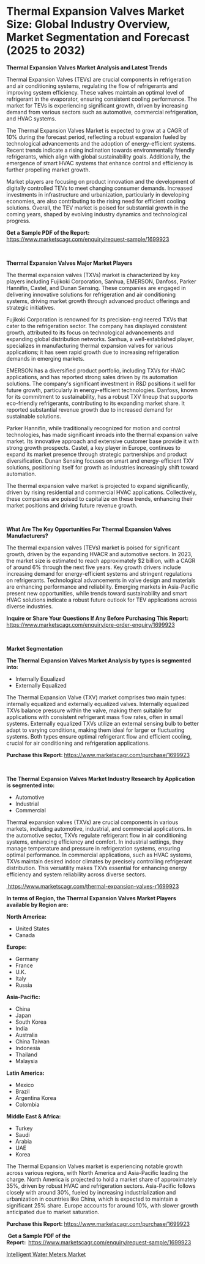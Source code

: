 <p><h1>Thermal Expansion Valves Market Size: Global Industry Overview, Market Segmentation and Forecast (2025 to 2032)</h1></p><p><strong>Thermal Expansion Valves Market Analysis and Latest Trends</strong></p>
<p><p>Thermal Expansion Valves (TEVs) are crucial components in refrigeration and air conditioning systems, regulating the flow of refrigerants and improving system efficiency. These valves maintain an optimal level of refrigerant in the evaporator, ensuring consistent cooling performance. The market for TEVs is experiencing significant growth, driven by increasing demand from various sectors such as automotive, commercial refrigeration, and HVAC systems.</p><p>The Thermal Expansion Valves Market is expected to grow at a CAGR of 10% during the forecast period, reflecting a robust expansion fueled by technological advancements and the adoption of energy-efficient systems. Recent trends indicate a rising inclination towards environmentally friendly refrigerants, which align with global sustainability goals. Additionally, the emergence of smart HVAC systems that enhance control and efficiency is further propelling market growth. </p><p>Market players are focusing on product innovation and the development of digitally controlled TEVs to meet changing consumer demands. Increased investments in infrastructure and urbanization, particularly in developing economies, are also contributing to the rising need for efficient cooling solutions. Overall, the TEV market is poised for substantial growth in the coming years, shaped by evolving industry dynamics and technological progress.</p></p>
<p><strong>Get a Sample PDF of the Report:&nbsp;</strong> <a href="https://www.marketscagr.com/enquiry/request-sample/1699923?utm_campaign=2299&utm_medium=2&utm_source=Github&utm_content=ia&utm_term=18022025&utm_id=thermal-expansion-valves">https://www.marketscagr.com/enquiry/request-sample/1699923</a></p>
<p>&nbsp;</p>
<p><strong>Thermal Expansion Valves Major Market Players</strong></p>
<p><p>The thermal expansion valves (TXVs) market is characterized by key players including Fujikoki Corporation, Sanhua, EMERSON, Danfoss, Parker Hannifin, Castel, and Dunan Sensing. These companies are engaged in delivering innovative solutions for refrigeration and air conditioning systems, driving market growth through advanced product offerings and strategic initiatives.</p><p>Fujikoki Corporation is renowned for its precision-engineered TXVs that cater to the refrigeration sector. The company has displayed consistent growth, attributed to its focus on technological advancements and expanding global distribution networks. Sanhua, a well-established player, specializes in manufacturing thermal expansion valves for various applications; it has seen rapid growth due to increasing refrigeration demands in emerging markets.</p><p>EMERSON has a diversified product portfolio, including TXVs for HVAC applications, and has reported strong sales driven by its automation solutions. The company's significant investment in R&D positions it well for future growth, particularly in energy-efficient technologies. Danfoss, known for its commitment to sustainability, has a robust TXV lineup that supports eco-friendly refrigerants, contributing to its expanding market share. It reported substantial revenue growth due to increased demand for sustainable solutions.</p><p>Parker Hannifin, while traditionally recognized for motion and control technologies, has made significant inroads into the thermal expansion valve market. Its innovative approach and extensive customer base provide it with strong growth prospects. Castel, a key player in Europe, continues to expand its market presence through strategic partnerships and product diversification. Dunan Sensing focuses on smart and energy-efficient TXV solutions, positioning itself for growth as industries increasingly shift toward automation.</p><p>The thermal expansion valve market is projected to expand significantly, driven by rising residential and commercial HVAC applications. Collectively, these companies are poised to capitalize on these trends, enhancing their market positions and driving future revenue growth.</p></p>
<p>&nbsp;</p>
<p><strong>What Are The Key Opportunities For Thermal Expansion Valves Manufacturers?</strong></p>
<p><p>The thermal expansion valves (TEVs) market is poised for significant growth, driven by the expanding HVACR and automotive sectors. In 2023, the market size is estimated to reach approximately $2 billion, with a CAGR of around 6% through the next five years. Key growth drivers include increasing demand for energy-efficient systems and stringent regulations on refrigerants. Technological advancements in valve design and materials are enhancing performance and reliability. Emerging markets in Asia-Pacific present new opportunities, while trends toward sustainability and smart HVAC solutions indicate a robust future outlook for TEV applications across diverse industries.</p></p>
<p><strong>Inquire or Share Your Questions If Any Before Purchasing This Report:</strong> <a href="https://www.marketscagr.com/enquiry/pre-order-enquiry/1699923?utm_campaign=2299&utm_medium=2&utm_source=Github&utm_content=ia&utm_term=18022025&utm_id=thermal-expansion-valves">https://www.marketscagr.com/enquiry/pre-order-enquiry/1699923</a></p>
<p>&nbsp;</p>
<p><strong>Market Segmentation</strong></p>
<p><strong>The Thermal Expansion Valves Market Analysis by types is segmented into:</strong></p>
<p><ul><li>Internally Equalized</li><li>Externally Equalized</li></ul></p>
<p><p>The Thermal Expansion Valve (TXV) market comprises two main types: internally equalized and externally equalized valves. Internally equalized TXVs balance pressure within the valve, making them suitable for applications with consistent refrigerant mass flow rates, often in small systems. Externally equalized TXVs utilize an external sensing bulb to better adapt to varying conditions, making them ideal for larger or fluctuating systems. Both types ensure optimal refrigerant flow and efficient cooling, crucial for air conditioning and refrigeration applications.</p></p>
<p><strong>Purchase this Report:&nbsp;</strong><a href="https://www.marketscagr.com/purchase/1699923?utm_campaign=2299&utm_medium=2&utm_source=Github&utm_content=ia&utm_term=18022025&utm_id=thermal-expansion-valves">https://www.marketscagr.com/purchase/1699923</a></p>
<p>&nbsp;</p>
<p><strong>The Thermal Expansion Valves Market Industry Research by Application is segmented into:</strong></p>
<p><ul><li>Automotive</li><li>Industrial</li><li>Commercial</li></ul></p>
<p><p>Thermal expansion valves (TXVs) are crucial components in various markets, including automotive, industrial, and commercial applications. In the automotive sector, TXVs regulate refrigerant flow in air conditioning systems, enhancing efficiency and comfort. In industrial settings, they manage temperature and pressure in refrigeration systems, ensuring optimal performance. In commercial applications, such as HVAC systems, TXVs maintain desired indoor climates by precisely controlling refrigerant distribution. This versatility makes TXVs essential for enhancing energy efficiency and system reliability across diverse sectors.</p></p>
<p><a href="https://www.marketscagr.com/thermal-expansion-valves-r1699923?utm_campaign=2299&utm_medium=2&utm_source=Github&utm_content=ia&utm_term=18022025&utm_id=thermal-expansion-valves">&nbsp;https://www.marketscagr.com/thermal-expansion-valves-r1699923</a></p>
<p><strong>In terms of Region, the Thermal Expansion Valves Market Players available by Region are:</strong></p>
<p>
    <p> <strong> North America: </strong>
        <ul>
            <li>United States</li>
            <li>Canada</li>
        </ul>
        </p> 
    <p> <strong> Europe: </strong>
        <ul>
            <li>Germany</li>
            <li>France</li>
            <li>U.K.</li>
            <li>Italy</li>
            <li>Russia</li>
        </ul>
        </p> 
    <p> <strong> Asia-Pacific: </strong>
        <ul>
            <li>China</li>
            <li>Japan</li>
            <li>South Korea</li>
            <li>India</li>
            <li>Australia</li>
            <li>China Taiwan</li>
            <li>Indonesia</li>
            <li>Thailand</li>
            <li>Malaysia</li>
        </ul>
        </p> 
    <p> <strong> Latin America: </strong>
        <ul>
            <li>Mexico</li>
            <li>Brazil</li>
            <li>Argentina Korea</li>
            <li>Colombia</li>
        </ul>
        </p> 
    <p> <strong> Middle East & Africa: </strong>
        <ul>
            <li>Turkey</li>
            <li>Saudi</li>
            <li>Arabia</li>
            <li>UAE</li>
            <li>Korea</li>
        </ul>
    </p>
    </p>
<p><p>The Thermal Expansion Valves market is experiencing notable growth across various regions, with North America and Asia-Pacific leading the charge. North America is projected to hold a market share of approximately 35%, driven by robust HVAC and refrigeration sectors. Asia-Pacific follows closely with around 30%, fueled by increasing industrialization and urbanization in countries like China, which is expected to maintain a significant 25% share. Europe accounts for around 10%, with slower growth anticipated due to market saturation.</p></p>
<p><strong>Purchase this Report: </strong><a href="https://www.marketscagr.com/purchase/1699923?utm_campaign=2299&utm_medium=2&utm_source=Github&utm_content=ia&utm_term=18022025&utm_id=thermal-expansion-valves">https://www.marketscagr.com/purchase/1699923</a></p>
<p>&nbsp;<strong>Get a Sample PDF of the Report:&nbsp;&nbsp;</strong><a href="https://www.marketscagr.com/enquiry/request-sample/1699923?utm_campaign=2299&utm_medium=2&utm_source=Github&utm_content=ia&utm_term=18022025&utm_id=thermal-expansion-valves">https://www.marketscagr.com/enquiry/request-sample/1699923</a></p>
<p><strong></strong></p>
<p><p><a href="https://github.com/birnbaumbulah0/Market-Research-Report-List-1/blob/main/intelligent-water-meters-market.md?utm_campaign=2299&utm_medium=2&utm_source=Github&utm_content=ia&utm_term=18022025&utm_id=thermal-expansion-valves">Intelligent Water Meters Market</a></p></p>